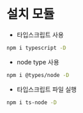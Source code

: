 # 설치 모듈

- 타입스크립트 사용

```bash
npm i typescript -D
```

- node type 사용

```bash
npm i @types/node -D
```

- 타입스크립트 파일 실행

```bash
npm i ts-node -D
```
